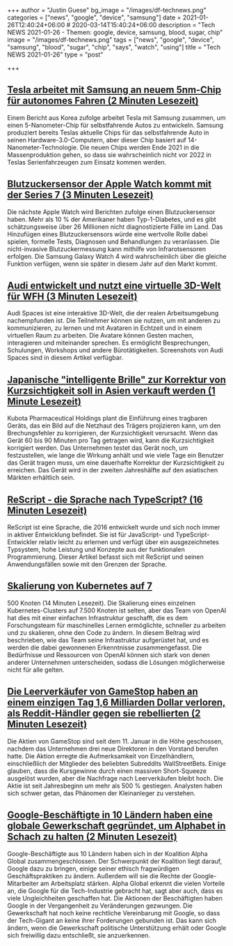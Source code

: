 +++
author = "Justin Guese"
bg_image = "/images/df-technews.png"
categories = ["news", "google", "device", "samsung"]
date = 2021-01-26T12:40:24+06:00 # 2020-03-14T15:40:24+06:00
description = "Tech NEWS 2021-01-26 - Themen: google, device, samsung, blood, sugar, chip"
image = "/images/df-technews.png"
tags = ["news", "google", "device", "samsung", "blood", "sugar", "chip", "says", "watch", "using"]
title = "Tech NEWS 2021-01-26"
type = "post"

+++

## [Tesla arbeitet mit Samsung an neuem 5nm-Chip für autonomes Fahren (2 Minuten Lesezeit)](https://electrek.co/2021/01/25/tesla-partners-samsung-new-5nm-chip-full-self-driving-report//1/010001773e612af5-a76bfc44-0a69-4e85-af9b-2164c6880c91-000000/F3CUyivlNWpAZjMnGtfB9XLE07iqVrYKX3jsA9gNsSE=177)

 Einem Bericht aus Korea zufolge arbeitet Tesla mit Samsung zusammen, um einen 5-Nanometer-Chip für selbstfahrende Autos zu entwickeln. Samsung produziert bereits Teslas aktuelle Chips für das selbstfahrende Auto in seinen Hardware-3.0-Computern, aber dieser Chip basiert auf 14-Nanometer-Technologie. Die neuen Chips werden Ende 2021 in die Massenproduktion gehen, so dass sie wahrscheinlich nicht vor 2022 in Teslas Serienfahrzeugen zum Einsatz kommen werden.

## [Blutzuckersensor der Apple Watch kommt mit der Series 7 (3 Minuten Lesezeit)](https://9to5mac.com/2021/01/25/apple-watch-blood-sugar-measurement//1/010001773e612af5-a76bfc44-0a69-4e85-af9b-2164c6880c91-000000/SNM6Nc4YO1cd6ZPTxwAv0miv7YVG7lCIlo5ojUecEpM=177)

 Die nächste Apple Watch wird Berichten zufolge einen Blutzuckersensor haben. Mehr als 10 % der Amerikaner haben Typ-1-Diabetes, und es gibt schätzungsweise über 26 Millionen nicht diagnostizierte Fälle im Land. Das Hinzufügen eines Blutzuckersensors würde eine wertvolle Rolle dabei spielen, formelle Tests, Diagnosen und Behandlungen zu veranlassen. Die nicht-invasive Blutzuckermessung kann mithilfe von Infrarotsensoren erfolgen. Die Samsung Galaxy Watch 4 wird wahrscheinlich über die gleiche Funktion verfügen, wenn sie später in diesem Jahr auf den Markt kommt.

## [Audi entwickelt und nutzt eine virtuelle 3D-Welt für WFH (3 Minuten Lesezeit)](https://www.theceomagazine.com/business/innovation-technology/audi-spaces//1/010001773e612af5-a76bfc44-0a69-4e85-af9b-2164c6880c91-000000/lZsD517MzxqNBEUD58ahF0BZ0QOVWUhNdCc6Ni4jdr4=177)

 Audi Spaces ist eine interaktive 3D-Welt, die der realen Arbeitsumgebung nachempfunden ist. Die Teilnehmer können sie nutzen, um mit anderen zu kommunizieren, zu lernen und mit Avataren in Echtzeit und in einem virtuellen Raum zu arbeiten. Die Avatare können Gesten machen, interagieren und miteinander sprechen. Es ermöglicht Besprechungen, Schulungen, Workshops und andere Bürotätigkeiten. Screenshots von Audi Spaces sind in diesem Artikel verfügbar.

## [Japanische "intelligente Brille" zur Korrektur von Kurzsichtigkeit soll in Asien verkauft werden (1 Minute Lesezeit)](https://asia.nikkei.com/Business/Health-Care/Myopia-correcting-smart-glasses-from-Japan-to-be-sold-in-Asia/1/010001773e612af5-a76bfc44-0a69-4e85-af9b-2164c6880c91-000000/uZK5lR9j7yt922fxZKmEE7EMl6msaJtmzBctC2aaPAs=177)

 Kubota Pharmaceutical Holdings plant die Einführung eines tragbaren Geräts, das ein Bild auf die Netzhaut des Trägers projizieren kann, um den Brechungsfehler zu korrigieren, der Kurzsichtigkeit verursacht. Wenn das Gerät 60 bis 90 Minuten pro Tag getragen wird, kann die Kurzsichtigkeit korrigiert werden. Das Unternehmen testet das Gerät noch, um festzustellen, wie lange die Wirkung anhält und wie viele Tage ein Benutzer das Gerät tragen muss, um eine dauerhafte Korrektur der Kurzsichtigkeit zu erreichen. Das Gerät wird in der zweiten Jahreshälfte auf den asiatischen Märkten erhältlich sein.

## [ReScript - die Sprache nach TypeScript? (16 Minuten Lesezeit)](https://blog.codecentric.de/en/2021/01/rescript-compare-typescript-elm//1/010001773e612af5-a76bfc44-0a69-4e85-af9b-2164c6880c91-000000/4qMhfE6BTI7_C87SPjWs30M9WgixHFm6PYls6siBG5c=177)

 ReScript ist eine Sprache, die 2016 entwickelt wurde und sich noch immer in aktiver Entwicklung befindet. Sie ist für JavaScript- und TypeScript-Entwickler relativ leicht zu erlernen und verfügt über ein ausgezeichnetes Typsystem, hohe Leistung und Konzepte aus der funktionalen Programmierung. Dieser Artikel befasst sich mit ReScript und seinen Anwendungsfällen sowie mit den Grenzen der Sprache.

## [Skalierung von Kubernetes auf 7](https://openai.com/blog/scaling-kubernetes-to-7500-nodes//1/010001773e612af5-a76bfc44-0a69-4e85-af9b-2164c6880c91-000000/c0qxNrfuLosFgw6uD1Y--vAhSFoM7trNMVHMKEx32kA=177)

500 Knoten (14 Minuten Lesezeit). Die Skalierung eines einzelnen Kubernetes-Clusters auf 7.500 Knoten ist selten, aber das Team von OpenAI hat dies mit einer einfachen Infrastruktur geschafft, die es dem Forschungsteam für maschinelles Lernen ermöglichte, schneller zu arbeiten und zu skalieren, ohne den Code zu ändern. In diesem Beitrag wird beschrieben, wie das Team seine Infrastruktur aufgerüstet hat, und es werden die dabei gewonnenen Erkenntnisse zusammengefasst. Die Bedürfnisse und Ressourcen von OpenAI können sich stark von denen anderer Unternehmen unterscheiden, sodass die Lösungen möglicherweise nicht für alle gelten.

## [Die Leerverkäufer von GameStop haben an einem einzigen Tag 1,6 Milliarden Dollar verloren, als Reddit-Händler gegen sie rebellierten (2 Minuten Lesezeit)](https://markets.businessinsider.com/news/stocks/gamestop-stock-short-seller-squeeze-losses-reddit-traders-citron-gme-2021-1-1030000080/1/010001773e612af5-a76bfc44-0a69-4e85-af9b-2164c6880c91-000000/LafiVYQbcK2s9Uw6Dlx5E13sb45nEazJV8o1JGUJQlg=177)

 Die Aktien von GameStop sind seit dem 11. Januar in die Höhe geschossen, nachdem das Unternehmen drei neue Direktoren in den Vorstand berufen hatte. Die Aktion erregte die Aufmerksamkeit von Einzelhändlern, einschließlich der Mitglieder des beliebten Subreddits WallStreetBets. Einige glauben, dass die Kursgewinne durch einen massiven Short-Squeeze ausgelöst wurden, aber die Nachfrage nach Leerverkäufen bleibt hoch. Die Aktie ist seit Jahresbeginn um mehr als 500 % gestiegen. Analysten haben sich schwer getan, das Phänomen der Kleinanleger zu verstehen.

## [Google-Beschäftigte in 10 Ländern haben eine globale Gewerkschaft gegründet, um Alphabet in Schach zu halten (2 Minuten Lesezeit)](https://www.fastcompany.com/90597474/google-workers-across-the-world-just-formed-a-global-union-to-keep-alphabet-in-check/1/010001773e612af5-a76bfc44-0a69-4e85-af9b-2164c6880c91-000000/LcJD-7WvU910qWLORn4Vxmgd0oeLTqk6EA-Fp_FjU4c=177)

 Google-Beschäftigte aus 10 Ländern haben sich in der Koalition Alpha Global zusammengeschlossen. Der Schwerpunkt der Koalition liegt darauf, Google dazu zu bringen, einige seiner ethisch fragwürdigen Geschäftspraktiken zu ändern. Außerdem will sie die Rechte der Google-Mitarbeiter am Arbeitsplatz stärken. Alpha Global erkennt die vielen Vorteile an, die Google für die Tech-Industrie gebracht hat, sagt aber auch, dass es viele Ungleichheiten geschaffen hat. Die Aktionen der Beschäftigten haben Google in der Vergangenheit zu Veränderungen gezwungen. Die Gewerkschaft hat noch keine rechtliche Vereinbarung mit Google, so dass der Tech-Gigant an keine ihrer Forderungen gebunden ist. Das kann sich ändern, wenn die Gewerkschaft politische Unterstützung erhält oder Google sich freiwillig dazu entschließt, sie anzuerkennen.


